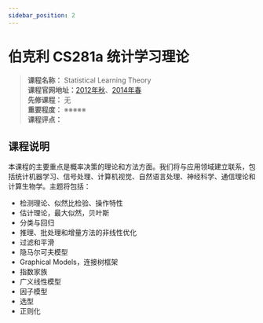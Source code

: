 ```yaml
---
sidebar_position: 2
---
```


# 伯克利 CS281a 统计学习理论





>**课程名称：** Statistical Learning Theory      
**课程官网地址：**[2012年秋](https://www.stat.berkeley.edu/~mjwain/Fall2012_Stat241a/)、[2014年春](http://people.eecs.berkeley.edu/~jordan/courses/281A-spring14/)  
**先修课程：** 无  
**重要程度：** ※※※※※  
**课程评点：** 

## 课程说明
本课程的主要重点是概率决策的理论和方法方面。我们将与应用领域建立联系，包括统计机器学习、信号处理、计算机视觉、自然语言处理、神经科学、通信理论和计算生物学。主题将包括：

- 检测理论、似然比检验、操作特性
- 估计理论，最大似然，贝叶斯
- 分类与回归
- 推理、批处理和增量方法的非线性优化
- 过滤和平滑
- 隐马尔可夫模型
- Graphical Models，连接树框架
- 指数家族
- 广义线性模型
- 因子模型
- 选型
- 正则化


<Comment></Comment>
